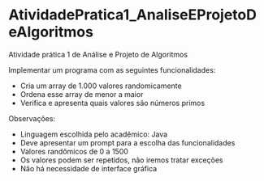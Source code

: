 # AtividadePratica1_AnaliseEProjetoDeAlgoritmos
Atividade prática 1 de Análise e Projeto de Algoritmos

Implementar um programa com as seguintes funcionalidades:
- Cria um array de 1.000 valores randomicamente 
- Ordena esse array de menor a maior
- Verifica e apresenta quais valores são números primos

Observações:
- Linguagem escolhida pelo acadêmico: Java
- Deve apresentar um prompt para a escolha das funcionalidades
- Valores randômicos de 0 a 1500
- Os valores podem ser repetidos, não iremos tratar exceções
- Não há necessidade de interface gráfica
